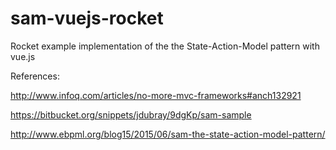 # sam-vuejs-rocket
Rocket example implementation of the the State-Action-Model pattern with vue.js 



References:

http://www.infoq.com/articles/no-more-mvc-frameworks#anch132921

https://bitbucket.org/snippets/jdubray/9dgKp/sam-sample

http://www.ebpml.org/blog15/2015/06/sam-the-state-action-model-pattern/

